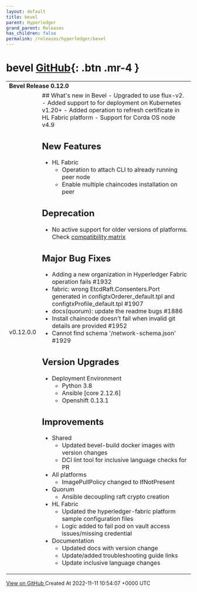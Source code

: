 ```yaml
---
layout: default
title: bevel
parent: Hyperledger
grand_parent: Releases
has_children: false
permalink: /releases/hyperledger/bevel
---
```


# bevel <span class="fs-3 right-align">[GitHub](https://github.com/hyperledger/bevel){: .btn .mr-4 }</span>


<div>
    <table>
        <tr>
            <td colspan="2">
                <b>
                    Bevel Release 0.12.0
                </b>
            </td>
        </tr>
        <tr>
            <td>
                <span class="chip">
                    v0.12.0.0
                </span>
            </td>
            <td>
                ## What's new in Bevel
- Upgraded to use flux-v2.
- Added support to for deployment on Kubernetes v1.20+
- Added operation to refresh certificate in HL Fabric platform
- Support for Corda OS node v4.9

## New Features
- HL Fabric
  - Operation to attach CLI to already running peer node
  - Enable multiple chaincodes installation on peer
## Deprecation
  - No active support for older versions of platforms. Check [compatibility matrix](https://blockchain-automation-framework.readthedocs.io/en/latest/compatibilitymatrix.html)
## Major Bug Fixes
  -  Adding a new organization in Hyperledger Fabric operation fails #1932 
  -  fabric: wrong EtcdRaft.Consenters.Port generated in configtxOrderer_default.tpl and configtxProfile_default.tpl #1907 
  -  docs(quorum): update the readme bugs #1886 
  -  Install chaincode doesn't fail when invalid git details are provided #1952 
  -  Cannot find schema '/network-schema.json' #1929

## Version Upgrades
- Deployment Environment
  - Python 3.8
  - Ansible [core 2.12.6]
  - Openshift 0.13.1

## Improvements
- Shared
    - Updated bevel-build docker images with version changes
    - DCI lint tool for inclusive language checks for PR
- All platforms
   - ImagePullPolicy changed to IfNotPresent
- Quorum
  - Ansible decoupling raft crypto creation
- HL Fabric
  -  Updated the hyperledger-fabric platform sample configuration files
  -  Logic added to fail pod on vault access issues/missing credential 
- Documentation
  - Updated docs with version change
  - Update/added troubleshooting guide links
  - Update inclusive language changes
            </td>
        </tr>
    </table>
    <a href="https://github.com/hyperledger/bevel/releases/tag/v0.12.0.0" class=".btn">
        View on GitHub
    </a>
    <span class="right-align">
        Created At 2022-11-11 10:54:07 +0000 UTC
    </span>
</div>

